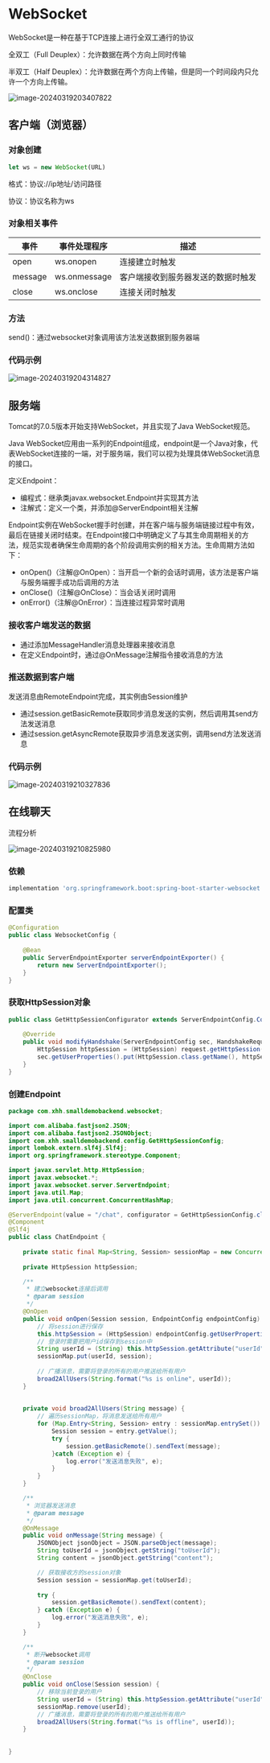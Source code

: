 # WebSocket

WebSocket是一种在基于TCP连接上进行全双工通行的协议

全双工（Full Deuplex）：允许数据在两个方向上同时传输

半双工（Half Deuplex）：允许数据在两个方向上传输，但是同一个时间段内只允许一个方向上传输。

![image-20240319203407822](https://gitee.com/cnuto/images/raw/master/image/image-20240319203407822.png)

## 客户端（浏览器）

### 对象创建

```js
let ws = new WebSocket(URL)
```

格式：协议://ip地址/访问路径

协议：协议名称为ws

### 对象相关事件

| 事件    | 事件处理程序 | 描述                               |
| ------- | ------------ | ---------------------------------- |
| open    | ws.onopen    | 连接建立时触发                     |
| message | ws.onmessage | 客户端接收到服务器发送的数据时触发 |
| close   | ws.onclose   | 连接关闭时触发                     |

### 方法

send()：通过websocket对象调用该方法发送数据到服务器端

### 代码示例

![image-20240319204314827](https://gitee.com/cnuto/images/raw/master/image/image-20240319204314827.png)

## 服务端

Tomcat的7.0.5版本开始支持WebSocket，并且实现了Java WebSocket规范。

Java WebSocket应用由一系列的Endpoint组成，endpoint是一个Java对象，代表WebSocket连接的一端，对于服务端，我们可以视为处理具体WebSocket消息的接口。

定义Endpoint：

- 编程式：继承类javax.websocket.Endpoint并实现其方法
- 注解式：定义一个类，并添加@ServerEndpoint相关注解

Endpoint实例在WebSocket握手时创建，并在客户端与服务端链接过程中有效，最后在链接关闭时结束。在Endpoint接口中明确定义了与其生命周期相关的方法，规范实现者确保生命周期的各个阶段调用实例的相关方法。生命周期方法如下：

- onOpen()（注解@OnOpen）：当开启一个新的会话时调用，该方法是客户端与服务端握手成功后调用的方法
- onClose()（注解@OnClose）：当会话关闭时调用
- onError()（注解@OnError）：当连接过程异常时调用

### 接收客户端发送的数据

- 通过添加MessageHandler消息处理器来接收消息
- 在定义Endpoint时，通过@OnMessage注解指令接收消息的方法

### 推送数据到客户端

发送消息由RemoteEndpoint完成，其实例由Session维护

- 通过session.getBasicRemote获取同步消息发送的实例，然后调用其send方法发送消息
- 通过session.getAsyncRemote获取异步消息发送实例，调用send方法发送消息

### 代码示例

![image-20240319210327836](https://gitee.com/cnuto/images/raw/master/image/image-20240319210327836.png)

## 在线聊天

流程分析

![image-20240319210825980](https://gitee.com/cnuto/images/raw/master/image/image-20240319210825980.png)

### 依赖

```gradle
implementation 'org.springframework.boot:spring-boot-starter-websocket'
```

### 配置类

```java
@Configuration
public class WebsocketConfig {
    
    @Bean
    public ServerEndpointExporter serverEndpointExporter() {
        return new ServerEndpointExporter();
    }
}
```

### 获取HttpSession对象

```java
public class GetHttpSessionConfigurator extends ServerEndpointConfig.Configurator {
    
    @Override
    public void modifyHandshake(ServerEndpointConfig sec, HandshakeRequest request, HandshakeResponse response) {
        HttpSession httpSession = (HttpSession) request.getHttpSession();
        sec.getUserProperties().put(HttpSession.class.getName(), httpSession);
    }
}
```

### 创建Endpoint

```java
package com.xhh.smalldemobackend.websocket;

import com.alibaba.fastjson2.JSON;
import com.alibaba.fastjson2.JSONObject;
import com.xhh.smalldemobackend.config.GetHttpSessionConfig;
import lombok.extern.slf4j.Slf4j;
import org.springframework.stereotype.Component;

import javax.servlet.http.HttpSession;
import javax.websocket.*;
import javax.websocket.server.ServerEndpoint;
import java.util.Map;
import java.util.concurrent.ConcurrentHashMap;

@ServerEndpoint(value = "/chat", configurator = GetHttpSessionConfig.class)
@Component
@Slf4j
public class ChatEndpoint {
    
    private static final Map<String, Session> sessionMap = new ConcurrentHashMap<>();
    
    private HttpSession httpSession;

    /**
     * 建立websocket连接后调用
     * @param session
     */
    @OnOpen
    public void onOpen(Session session, EndpointConfig endpointConfig) {
        // 将session进行保存
        this.httpSession = (HttpSession) endpointConfig.getUserProperties().get(HttpSession.class.getName());
        // 登录时需要把用户id保存到session中
        String userId = (String) this.httpSession.getAttribute("userId");
        sessionMap.put(userId, session);
        
        // 广播消息，需要将登录的所有的用户推送给所有用户
        broad2AllUsers(String.format("%s is online", userId));
    }
    
    
    private void broad2AllUsers(String message) {
        // 遍历sessionMap，将消息发送给所有用户
        for (Map.Entry<String, Session> entry : sessionMap.entrySet()) {
            Session session = entry.getValue();
            try {
                session.getBasicRemote().sendText(message); 
            }catch (Exception e) {
                log.error("发送消息失败", e);
            }
        }
    }

    /**
     * 浏览器发送消息
     * @param message
     */
    @OnMessage
    public void onMessage(String message) {
        JSONObject jsonObject = JSON.parseObject(message);
        String toUserId = jsonObject.getString("toUserId");
        String content = jsonObject.getString("content");

        // 获取接收方的session对象
        Session session = sessionMap.get(toUserId);
        
        try {
            session.getBasicRemote().sendText(content);
        } catch (Exception e) {
            log.error("发送消息失败", e);
        }
    }

    /**
     * 断开websocket调用
     * @param session
     */
    @OnClose
    public void onClose(Session session) {
        // 移除当前登录的用户
        String userId = (String) this.httpSession.getAttribute("userId");
        sessionMap.remove(userId);
        // 广播消息，需要将登录的所有的用户推送给所有用户
        broad2AllUsers(String.format("%s is offline", userId));
    }
    
    
}
```

